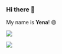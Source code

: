 ### Hi there 👋

My name is **Yena**! 😄

<a href="www.instagram.com/yenayebo"><img src="https://img.shields.io/badge/Instagram-#E4405F?style=flat-square&logo=instagram&logoColor=white"/></a>

<img src="https://img.shields.io/badge/Python-3766AB?style=flat-square&logo=Python&logoColor=white"/></a> 

<!--
**yenakr/yenakr** is a ✨ _special_ ✨ repository because its `README.md` (this file) appears on your GitHub profile.

Here are some ideas to get you started:

- 🔭 I’m currently working on ...
- 🌱 I’m currently learning ...
- 👯 I’m looking to collaborate on ...
- 🤔 I’m looking for help with ...
- 💬 Ask me about ...
- 📫 How to reach me: ...
- 😄 Pronouns: ...
- ⚡ Fun fact: ...
-->
